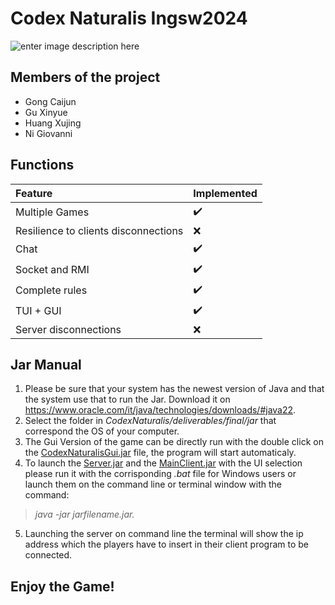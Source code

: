 
# Codex Naturalis Ingsw2024

 ![enter image description here](https://github.com/Maku0505/ing-sw-2024-gong-huang-ni-gu/blob/main/CodexNaturalis/src/main/resources/images/view/CodexNaturalislightjpg.jpg)
## Members of the project
- Gong Caijun
- Gu Xinyue
- Huang Xujing
- Ni Giovanni



## Functions
| Feature | Implemented  |
|:--------|:----|
| Multiple Games   | :heavy_check_mark:    |
| Resilience to clients disconnections  | :x:    |
| Chat  | :heavy_check_mark:    |
| Socket and RMI  | :heavy_check_mark:    |
| Complete rules  | :heavy_check_mark:    |
| TUI + GUI  | :heavy_check_mark:    |
| Server disconnections  | :x:    |

## Jar Manual

 1. Please be sure that your system has the newest version of Java and that the system use that to run the Jar. Download it on https://www.oracle.com/it/java/technologies/downloads/#java22.
2. Select the folder in *CodexNaturalis/deliverables/final/jar* that correspond the OS of your computer.
3. The Gui Version of the game can be directly run with the double click on the [CodexNaturalisGui.jar](CodexNaturalis/deliverables/final/jar/Win/CodexNaturalisGUI.jar) file, the program will start automaticaly. 
4. To launch the [Server.jar](CodexNaturalis/deliverables/final/jar/Win/Server.jar) and the [MainClient.jar](CodexNaturalis/deliverables/final/jar/Win/MainClient.jar) with the UI selection please run it with the  corrisponding *.bat* file for Windows users or  launch them on the command line or terminal window with the command:

>  *java -jar jarfilename.jar.*
5. Launching the server on command line the terminal will show the ip address which the players have to insert in their client program to be connected.
> 

## Enjoy the Game!


 
